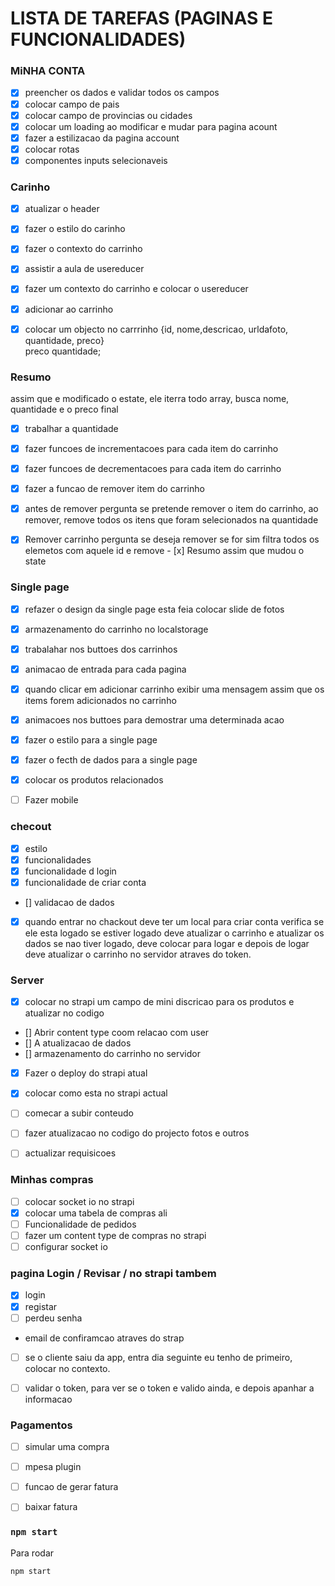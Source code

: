 # LISTA DE TAREFAS (PAGINAS E FUNCIONALIDADES)

### MiNHA CONTA
- [x] preencher os dados e validar todos os campos
- [x] colocar campo de pais
- [x] colocar campo de provincias ou cidades
- [x] colocar um loading ao modificar e mudar para pagina acount
- [x] fazer a estilizacao da pagina account
- [x] colocar rotas
- [x] componentes inputs selecionaveis

### Carinho
- [X] atualizar o header
- [x] fazer o estilo do carinho
- [x] fazer o contexto do carrinho
- [x] assistir a aula de usereducer
- [x] fazer um contexto do carrinho e colocar o usereducer
- [x] adicionar ao carrinho
- [x] colocar um objecto no carrrinho  {id, nome,descricao, urldafoto, quantidade, preco}  
       preco quantidade;
     

### Resumo
assim que e modificado o estate, ele iterra todo array,
busca nome, quantidade e o preco final
- [X] trabalhar a quantidade

- [x] fazer funcoes de incrementacoes para cada item do carrinho
- [x] fazer funcoes de decrementacoes para cada item do carrinho
- [x] fazer a funcao de remover item do carrinho

- [x] antes de remover pergunta se pretende remover
      o item do carrinho, ao remover, remove todos os
      itens que foram selecionados na quantidade
- [x] Remover carrinho
      pergunta se deseja remover
      se for sim
      filtra todos os elemetos com aquele id e remove
      - [x] Resumo assim que mudou o state

### Single page
- [x] refazer o design da single page esta feia colocar slide de fotos
- [x] armazenamento do carrinho no localstorage
- [x] trabalahar nos buttoes dos carrinhos
- [x] animacao de entrada para cada pagina
- [x] quando clicar em adicionar carrinho exibir uma 
   mensagem assim que os items forem adicionados no carrinho
- [x] animacoes nos buttoes para demostrar uma determinada acao
- [x] fazer o estilo para a single page
- [x] fazer o fecth de dados para a single page
- [x] colocar os produtos relacionados
- [ ] Fazer mobile


### checout
- [x] estilo
- [x] funcionalidades
- [x] funcionalidade d login
- [x] funcionalidade de criar conta
- [] validacao de dados
- [x] quando entrar no chackout deve ter um local para criar conta
    verifica se ele esta logado se estiver logado
    deve atualizar o carrinho e atualizar os dados
    se nao tiver logado, deve colocar para logar e depois de logar deve
    atualizar o carrinho no servidor atraves do token.

### Server

- [X] colocar no strapi um campo de mini discricao
para os produtos e atualizar no codigo
- [] Abrir content type coom relacao com user
- [] A atualizacao de dados
- [] armazenamento do carrinho no servidor
- [x] Fazer o deploy do strapi atual
- [x] colocar como esta no strapi actual
- [ ] comecar a subir conteudo
- [ ] fazer atualizacao no codigo do projecto fotos e outros
- [ ] actualizar requisicoes


### Minhas compras
- [ ] colocar socket io no strapi
- [x] colocar uma tabela de compras ali
- [ ] Funcionalidade de pedidos
- [ ] fazer um content type de compras no strapi
- [ ] configurar socket io

### pagina Login / Revisar / no strapi tambem

- [x] login
- [x] registar
- [ ] perdeu senha
- email de confiramcao atraves do strap
- [ ] se o cliente saiu da app, entra dia seguinte eu tenho de primeiro, colocar no contexto.
- [ ] validar o token, para ver se o token e valido ainda, e depois apanhar a informacao


### Pagamentos
- [ ] simular uma compra
- [ ] mpesa plugin
- [ ] funcao de gerar fatura
- [ ] baixar fatura




### `npm start`
Para rodar

```npm start```
